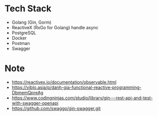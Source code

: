 # Tech Stack
- Golang (Gin, Gorm)
- ReactiveX (RxGo for Golang) handle async
- PostgreSQL
- Docker
- Postman
- Swagger

# Note
- https://reactivex.io/documentation/observable.html
- https://viblo.asia/p/danh-gia-functional-reactive-programming-DbmemQpreAg
- https://www.codingninjas.com/studio/library/gin---rest-api-and-test-with-swagger-openapi
- https://github.com/swaggo/gin-swagger.git